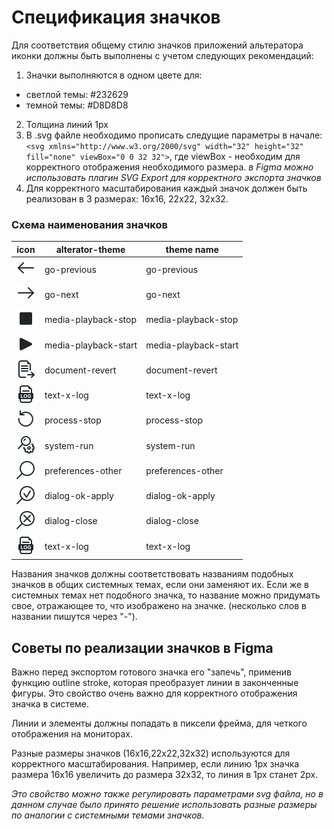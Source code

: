 # Спецификация значков

Для соответствия общему стилю значков приложений альтератора иконки должны быть выполнены с учетом следующих рекомендаций:
1. Значки выполняются в одном цвете для:
- светлой темы: #232629
- темной темы: #D8D8D8
2. Толщина линий 1px
3. В .svg файле необходимо прописать следущие параметры в начале: `<svg xmlns="http://www.w3.org/2000/svg" width="32" height="32" fill="none" viewBox="0 0 32 32">`,
где viewBox - необходим для корректного отображения необходимого размера.
*в Figma можно использовать плагин SVG Export для корректного экспорта значков*
4. Для корректного масштабирования каждый значок должен быть реализован в 3 размерах: 16x16, 22x22, 32x32.

### Схема наименования значков
| icon                                                                              | alterator-theme       | theme name            |
| --------------------------------------------------------------------------------- | --------------------- | --------------------- |
| ![go-previous](alterator-icons/alterator/16x16/go-previous.svg)                   | go-previous           | go-previous           |
| ![go-next](alterator-icons/alterator/16x16/go-next.svg)                           | go-next               | go-next               |
| ![media-playback-stop](alterator-icons/alterator/16x16/media-playback-stop.svg)   | media-playback-stop   | media-playback-stop   |
| ![media-playback-start](alterator-icons/alterator/16x16/media-playback-start.svg) | media-playback-start  | media-playback-start  |
| ![document-revert](alterator-icons/alterator/16x16/document-revert.svg)           | document-revert       | document-revert       |
| ![text-x-log](alterator-icons/alterator/16x16/text-x-log.svg)                     | text-x-log            | text-x-log            |
| ![process-stop](alterator-icons/alterator/16x16/process-stop.svg)                 | process-stop          | process-stop          |
| ![system-run](alterator-icons/alterator/16x16/system-run.svg)                     | system-run            | system-run            |
| ![preferences-other](alterator-icons/alterator/16x16/preferences-other.svg)       | preferences-other     | preferences-other     |
| ![dialog-ok-apply](alterator-icons/alterator/16x16/dialog-ok-apply.svg)           | dialog-ok-apply       | dialog-ok-apply       |
| ![dialog-close](alterator-icons/alterator/16x16/dialog-close.svg)                 | dialog-close          | dialog-close          |
| ![text-x-log](alterator-icons/alterator/16x16/text-x-log.svg)                     | text-x-log            | text-x-log            |

Названия значков должны соответствовать названиям подобных значков в общих системных темах, если они заменяют их. Если же в системных темах нет подобного значка, то название можно придумать свое, отражающее то, что изображено на значке. (несколько слов в названии пишутся через "-").


## Советы по реализации значков в Figma
Важно перед экспортом готового значка его "запечь", применив функцию outline stroke, которая преобразует линии в законченные фигуры. Это свойство очень важно для корректного отображения значка в системе.

Линии и элементы должны попадать в пиксели фрейма, для четкого отображения на мониторах.

Разные размеры значков (16x16,22x22,32x32) используются для корректного масштабирования. Например, если линию 1px значка размера 16x16 увеличить до размера 32x32, то линия в 1px станет 2px.

*Это свойство можно также регулировать параметрами svg файла, но в данном случае было принято решение использовать разные размеры по аналогии с системными темами значков.*